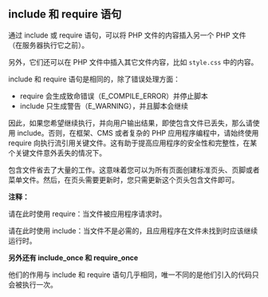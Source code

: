 ## include 和 require 语句

通过 include 或 require 语句，可以将 PHP 文件的内容插入另一个 PHP 文件（在服务器执行它之前）。

另外，它们还可以在 PHP 文件中插入其它文件内容，比如 `style.css` 中的内容。

include 和 require 语句是相同的，除了错误处理方面：

- require 会生成致命错误（E_COMPILE_ERROR）并停止脚本
- include 只生成警告（E_WARNING），并且脚本会继续

因此，如果您希望继续执行，并向用户输出结果，即使包含文件已丢失，那么请使用 include。否则，在框架、CMS 或者复杂的 PHP 应用程序编程中，请始终使用 require 向执行流引用关键文件。这有助于提高应用程序的安全性和完整性，在某个关键文件意外丢失的情况下。

包含文件省去了大量的工作。这意味着您可以为所有页面创建标准页头、页脚或者菜单文件。然后，在页头需要更新时，您只需更新这个页头包含文件即可。

**注释：**

请在此时使用 require：当文件被应用程序请求时。

请在此时使用 include：当文件不是必需的，且应用程序在文件未找到时应该继续运行时。

**另外还有 include_once 和 require_once**

他们的作用与 include 和 require 语句几乎相同，唯一不同的是他们引入的代码只会被执行一次。
